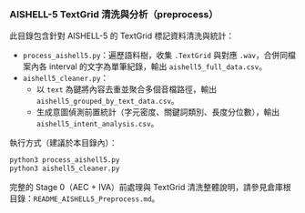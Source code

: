 ### AISHELL-5 TextGrid 清洗與分析（preprocess）

此目錄包含針對 AISHELL-5 的 TextGrid 標記資料清洗與統計：

- `process_aishell5.py`：遍歷語料樹，收集 `.TextGrid` 與對應 `.wav`，合併同檔案內各 interval 的文字為單筆紀錄，輸出 `aishell5_full_data.csv`。
- `aishell5_cleaner.py`：
  - 以 `text` 為鍵將內容去重並聚合多個音檔路徑，輸出 `aishell5_grouped_by_text_data.csv`。
  - 生成意圖偵測前置統計（字元密度、關鍵詞類別、長度分位數），輸出 `aishell5_intent_analysis.csv`。

執行方式（建議於本目錄內）：
```bash
python3 process_aishell5.py
python3 aishell5_cleaner.py
```

完整的 Stage 0（AEC + IVA）前處理與 TextGrid 清洗整體說明，請參見倉庫根目錄：`README_AISHELL5_Preprocess.md`。


